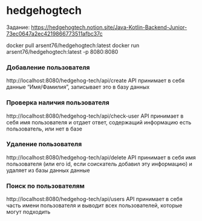 # hedgehogtech
Задание: https://hedgehogtech.notion.site/Java-Kotlin-Backend-Junior-73ec0647a2ec4219866773511afbc37c


docker pull arsent76/hedgehogtech:latest
docker run arsent76/hedgehogtech:latest -p 8080:8080
### Добавление пользователя
http://localhost:8080/hedgehog-tech/api/create
API принимает в себя данные “Имя/Фамилия”, записывает это в базу данных

### Проверка наличия пользователя
http://localhost:8080/hedgehog-tech/api/check-user
API принимает в себя имя пользователя и отдает ответ, содержащий информацию есть пользователь, или нет в базе

### Удаление пользователя
http://localhost:8080/hedgehog-tech/api/delete
API принимает в себя имя пользователя (или его id, если соискатель добавил эту информацию) и удаляет из базы данных данные

### Поиск по пользователям
http://localhost:8080/hedgehog-tech/api/users
API принимает в себя часть имени пользователя и выводит всех пользователей, которые могут подходить

